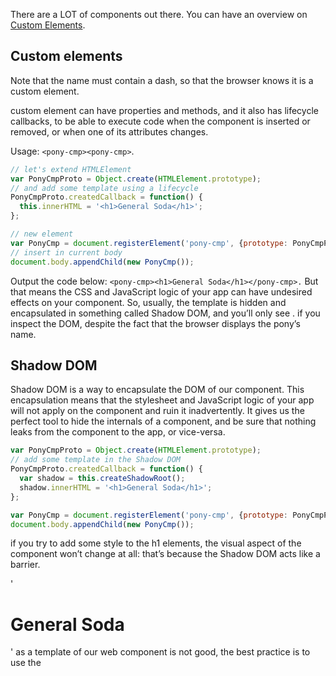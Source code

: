 There are a LOT of components out there. You can have an overview on [Custom Elements](https://customelements.io/).

## Custom elements

Note that the name must contain a dash, so that the browser knows it is a custom element.

custom element can have properties and methods, and it also has lifecycle callbacks, to be able to execute code when the component is inserted or removed, or when one of its attributes changes.

Usage: `<pony-cmp><pony-cmp>`.

```js
// let's extend HTMLElement
var PonyCmpProto = Object.create(HTMLElement.prototype);
// and add some template using a lifecycle
PonyCmpProto.createdCallback = function() {
  this.innerHTML = '<h1>General Soda</h1>';
};

// new element
var PonyCmp = document.registerElement('pony-cmp', {prototype: PonyCmpProto});
// insert in current body
document.body.appendChild(new PonyCmp());
```

Output the code below: `<pony-cmp><h1>General Soda</h1></pony-cmp>.` But that means the CSS and JavaScript logic of your app can have undesired effects on your component. So, usually, the template is hidden and encapsulated in something called Shadow DOM, and you’ll only see <ponycmp></ponycmp>. if you inspect the DOM, despite the fact that the browser displays the pony’s name.

## Shadow DOM

Shadow DOM is a way to encapsulate the DOM of our component. This encapsulation means that the stylesheet and JavaScript logic of your app will not apply on the component and ruin it inadvertently. It gives us the perfect tool to hide the internals of a component, and be sure that nothing leaks from the component to the app, or vice-versa.

```js
var PonyCmpProto = Object.create(HTMLElement.prototype);
// add some template in the Shadow DOM
PonyCmpProto.createdCallback = function() {
  var shadow = this.createShadowRoot();
  shadow.innerHTML = '<h1>General Soda</h1>';
};

var PonyCmp = document.registerElement('pony-cmp', {prototype: PonyCmpProto});
document.body.appendChild(new PonyCmp());
```

if you try to add some style to the h1 elements, the visual aspect of the component won’t change at all: that’s because the Shadow DOM acts like a barrier.

'<h1>General Soda</h1>' as a template of our web component is not good, the best practice is to use the <template> element.

## Template

A template specified in a <template> element is not displayed in your browser. Its main goal is to be cloned in an element at some point. What you declare inside will be inert: scripts don’t run, images don’t load, etc… Its content can’t be queried by the rest of the page using usual method like `getElementById()` and it can be safely placed anywhere in your page.

```js
<template id="pony-tpl">
  <style>
  h1 { color: orange; }
  </style>
  <h1>General Soda</h1>
</template>

var PonyCmpProto = Object.create(HTMLElement.prototype);
// add some template using the template tag
PonyCmpProto.createdCallback = function() {
  var template = document.querySelector('#pony-tpl');
  var clone = document.importNode(template.content, true);
  this.createShadowRoot().appendChild(clone);
};

var PonyCmp = document.registerElement('pony-cmp', {prototype: PonyCmpProto});
document.body.appendChild(new PonyCmp());
```

Maybe we could declare this in a single file, and we would have a perfectly encapsulated component via HTML imports!

## HTML imports

HTML imports allow to import HTML into HTML. Something like `<link
rel="import" href="pony-cmp.html">`. This file, `pony-cmp.html`, would contain everything needed: the template, the scripts, the styles, etc
